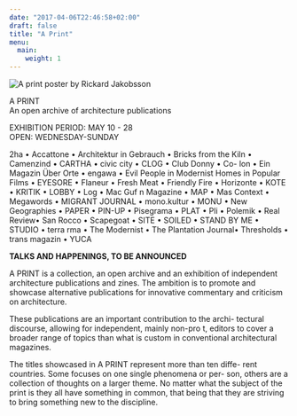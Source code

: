 ```yaml
---
date: "2017-04-06T22:46:58+02:00"
draft: false
title: "A Print"
menu:
  main:
    weight: 1
---
```


![A print poster by Rickard Jakobsson](http://res.cloudinary.com/adambrgmn/image/upload/v1492619854/studio-nock/a-print.png)

A PRINT  
An open archive of architecture publications

EXHIBITION PERIOD: MAY 10 - 28  
OPEN: WEDNESDAY-SUNDAY

2ha • Accattone • Architektur in Gebrauch • Bricks from the Kiln • Camenzind • CARTHA • civic city • CLOG • Club Donny • Co- lon • Ein Magazin Über Orte • engawa • Evil People in Modernist Homes in Popular Films • EYESORE • Flaneur • Fresh Meat • Friendly Fire • Horizonte • KOTE • KRITIK • LOBBY • Log • Mac Guf n Magazine • MAP • Mas Context • Megawords • MIGRANT JOURNAL • mono.kultur • MONU • New Geographies • PAPER • PIN-UP • Pisegrama • PLAT • Pli • Polemik • Real Review• San Rocco • Scapegoat • SITE • SOILED • STAND BY ME • STUDIO • terra  rma • The Modernist • The Plantation Journal• Thresholds • trans magazin • YUCA

**TALKS AND HAPPENINGS, TO BE ANNOUNCED**

A PRINT is a collection, an open archive and an exhibition of independent architecture publications and zines. The ambition is to promote and showcase alternative publications for innovative commentary and criticism on architecture.

These publications are an important contribution to the archi- tectural discourse, allowing for independent, mainly non-pro t, editors to cover a broader range of topics than what is custom in conventional architectural magazines.

The titles showcased in A PRINT represent more than ten diffe- rent countries. Some focuses on one single phenomena or per- son, others are a collection of thoughts on a larger theme. No matter what the subject of the print is they all have something in common, that being that they are striving to bring something new to the discipline.
